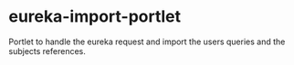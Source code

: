 # eureka-import-portlet
Portlet to handle the eureka request and import the users queries and the subjects references.
